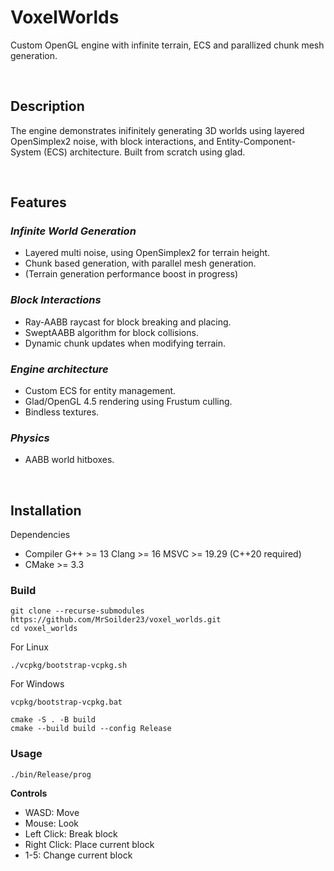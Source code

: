 # **VoxelWorlds**

Custom OpenGL engine with infinite terrain, ECS and parallized chunk mesh generation.

&nbsp;
## **Description**

The engine demonstrates inifinitely generating 3D worlds using layered OpenSimplex2 noise, with block interactions, and Entity-Component-System (ECS) architecture. Built from scratch using glad.

&nbsp;
## **Features**

### **_Infinite World Generation_**

- Layered multi noise, using OpenSimplex2 for terrain height.
- Chunk based generation, with parallel mesh generation.
- (Terrain generation performance boost in progress)

### **_Block Interactions_**

- Ray-AABB raycast for block breaking and placing.
- SweptAABB algorithm for block collisions.
- Dynamic chunk updates when modifying terrain.

### **_Engine architecture_**

- Custom ECS for entity management.
- Glad/OpenGL 4.5 rendering using Frustum culling.
- Bindless textures.

### **_Physics_**

- AABB world hitboxes.

&nbsp;
## **Installation**

Dependencies

- Compiler G++ >= 13 Clang >= 16 MSVC >= 19.29 (C++20 required)
- CMake >= 3.3

### Build

```
git clone --recurse-submodules https://github.com/MrSoilder23/voxel_worlds.git
cd voxel_worlds
```

For Linux
```
./vcpkg/bootstrap-vcpkg.sh
```

For Windows
```
vcpkg/bootstrap-vcpkg.bat
```

```
cmake -S . -B build
cmake --build build --config Release
```

### Usage

```
./bin/Release/prog
```

**Controls**
- WASD: Move
- Mouse: Look
- Left Click: Break block
- Right Click: Place current block
- 1-5: Change current block